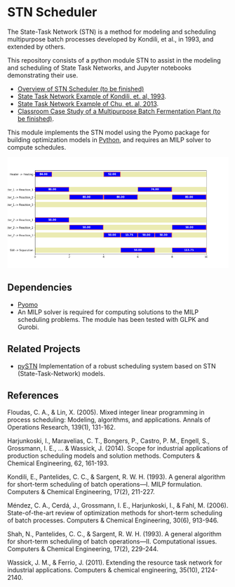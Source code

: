 # STN Scheduler

The State-Task Network (STN) is a method for modeling and scheduling multipurpose batch processes developed by Kondili, et al., in 1993, and extended by others. 

This repository consists of a python module STN to assist in the modeling and scheduling of State Task Networks, and Jupyter notebooks demonstrating their use. 

* [Overview of STN Scheduler (to be finished)](notebooks/0_Overview.ipynb)
* [State Task Network Example of Kondili, et. al, 1993](notebooks/1_Kondili_State_Task_Network.ipynb).
* [State Task Network Example of Chu, et. al, 2013](notebooks/2_Chu_State_Task_Network.ipynb).
* [Classroom Case Study of a Multipurpose Batch Fermentation Plant (to be finished)](notebooks/3_Multipurpose_Fermentation_Plant.ipynb).

This module implements the STN model using the Pyomo package for building optimization models in [Python](http://www.pyomo.org/), and requires an MILP solver to compute schedules.

![](images/Kondili_gantt.png)


## Dependencies

* [Pyomo](http://www.pyomo.org/)
* An MILP solver is required for computing solutions to the MILP scheduling problems. The module has been tested with GLPK and Gurobi.

## Related Projects

* [pySTN](https://github.com/robin-vjc/pySTN) Implementation of a robust scheduling system based on STN (State-Task-Network) models.


## References

Floudas, C. A., & Lin, X. (2005). Mixed integer linear programming in process scheduling: Modeling, algorithms, and applications. Annals of Operations Research, 139(1), 131-162.

Harjunkoski, I., Maravelias, C. T., Bongers, P., Castro, P. M., Engell, S., Grossmann, I. E., ... & Wassick, J. (2014). Scope for industrial applications of production scheduling models and solution methods. Computers & Chemical Engineering, 62, 161-193.

Kondili, E., Pantelides, C. C., & Sargent, R. W. H. (1993). A general algorithm for short-term scheduling of batch operations—I. MILP formulation. Computers & Chemical Engineering, 17(2), 211-227.

Méndez, C. A., Cerdá, J., Grossmann, I. E., Harjunkoski, I., & Fahl, M. (2006). State-of-the-art review of optimization methods for short-term scheduling of batch processes. Computers & Chemical Engineering, 30(6), 913-946.

Shah, N., Pantelides, C. C., & Sargent, R. W. H. (1993). A general algorithm for short-term scheduling of batch operations—II. Computational issues. Computers & Chemical Engineering, 17(2), 229-244.

Wassick, J. M., & Ferrio, J. (2011). Extending the resource task network for industrial applications. Computers & chemical engineering, 35(10), 2124-2140.
